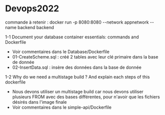 # Devops2022

commande à retenir : docker run -p 8080:8080 --network appnetwork --name backend backend

1-1 Document your database container essentials: commands and Dockerfile
- Voir commentaires dans le Database/Dockerfile
- 01-CreateScheme.sql : créé 2 tables avec leur clé primaire dans la base de donnée
- 02-InsertData.sql : insère des données dans la base de donnée

1-2 Why do we need a multistage build ? And explain each steps of this dockerfile
- Nous devons utiliser un multistage build car nous devons utiliser plusieurs FROM avec des bases différentes, pour n'avoir que les fichiers désirés dans l'image finale
- Voir commentaires dans le simple-api/Dockerfile
